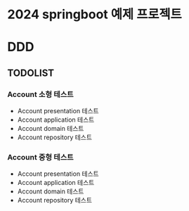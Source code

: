 # 2024 springboot 예제 프로젝트

# DDD

## TODOLIST

### Account 소형 테스트
- Account presentation 테스트
- Account application 테스트
- Account domain 테스트
- Account repository 테스트

### Account 중형 테스트
- Account presentation 테스트
- Account application 테스트
- Account domain 테스트
- Account repository 테스트

